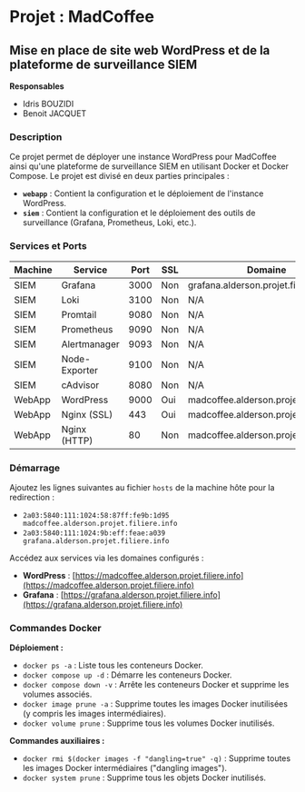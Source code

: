# Projet : MadCoffee

## Mise en place de site web WordPress et de la plateforme de surveillance SIEM

**Responsables**
- Idris BOUZIDI
- Benoit JACQUET

### Description

Ce projet permet de déployer une instance WordPress pour MadCoffee ainsi qu'une plateforme de surveillance SIEM en utilisant Docker et Docker Compose. Le projet est divisé en deux parties principales :

- **`webapp`** : Contient la configuration et le déploiement de l'instance WordPress.
- **`siem`** : Contient la configuration et le déploiement des outils de surveillance (Grafana, Prometheus, Loki, etc.).

### Services et Ports 
| Machine | Service | Port | SSL | Domaine | 
| --- | --- | --- | --- | --- | 
| SIEM | Grafana | 3000 | Non | grafana.alderson.projet.filiere.info | 
| SIEM | Loki | 3100 | Non | N/A | 
| SIEM | Promtail | 9080 | Non | N/A | 
| SIEM | Prometheus | 9090 | Non | N/A | 
| SIEM | Alertmanager | 9093 | Non | N/A | 
| SIEM | Node-Exporter | 9100 | Non | N/A | 
| SIEM | cAdvisor | 8080 | Non | N/A | 
| WebApp | WordPress | 9000 | Oui | madcoffee.alderson.projet.filiere.info | 
| WebApp | Nginx (SSL) | 443 | Oui | madcoffee.alderson.projet.filiere.info | 
| WebApp | Nginx (HTTP) | 80 | Non | madcoffee.alderson.projet.filiere.info | 

### Démarrage

Ajoutez les lignes suivantes au fichier `hosts` de la machine hôte pour la redirection :

-   `2a03:5840:111:1024:58:87ff:fe9b:1d95 madcoffee.alderson.projet.filiere.info`
-   `2a03:5840:111:1024:9b:eff:feae:a039 grafana.alderson.projet.filiere.info`

Accédez aux services via les domaines configurés :

-   **WordPress** : [https://madcoffee.alderson.projet.filiere.info](https://madcoffee.alderson.projet.filiere.info)
-   **Grafana** : [https://grafana.alderson.projet.filiere.info](https://grafana.alderson.projet.filiere.info)

### Commandes Docker

**Déploiement :**

-   `docker ps -a` : Liste tous les conteneurs Docker.
-   `docker compose up -d` : Démarre les conteneurs Docker.
-   `docker compose down -v` : Arrête les conteneurs Docker et supprime les volumes associés.
-   `docker image prune -a` : Supprime toutes les images Docker inutilisées (y compris les images intermédiaires).
-   `docker volume prune` : Supprime tous les volumes Docker inutilisés.

**Commandes auxiliaires :**

-   `docker rmi $(docker images -f "dangling=true" -q)` : Supprime toutes les images Docker intermédiaires ("dangling images").
-   `docker system prune` : Supprime tous les objets Docker inutilisés.
